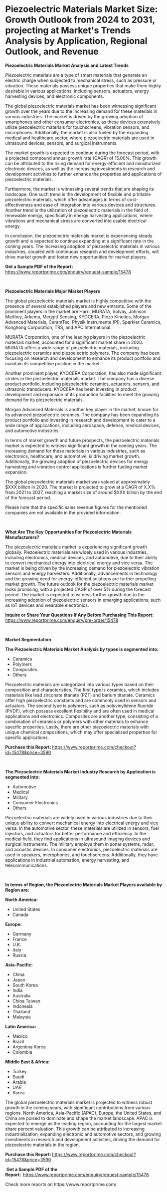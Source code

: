 <p><h1>Piezoelectric Materials Market Size: Growth Outlook from 2024 to 2031, projecting at Market's Trends Analysis by Application, Regional Outlook, and Revenue</h1></p><p><strong>Piezoelectric Materials Market Analysis and Latest Trends</strong></p>
<p><p>Piezoelectric materials are a type of smart materials that generate an electric charge when subjected to mechanical stress, such as pressure or vibration. These materials possess unique properties that make them highly desirable in various applications, including sensors, actuators, energy harvesting devices, and electronic components.</p><p>The global piezoelectric materials market has been witnessing significant growth over the years due to the increasing demand for these materials in various industries. The market is driven by the growing adoption of smartphones and other consumer electronics, as these devices extensively utilize piezoelectric materials for touchscreens, vibration sensors, and microphones. Additionally, the market is also fueled by the expanding medical and healthcare sector, where piezoelectric materials are used in ultrasound devices, sensors, and surgical instruments.</p><p>The market growth is expected to continue during the forecast period, with a projected compound annual growth rate (CAGR) of 15.00%. This growth can be attributed to the rising demand for energy-efficient and miniaturized electronic devices, as well as the increasing investments in research and development activities to further enhance the properties and applications of piezoelectric materials.</p><p>Furthermore, the market is witnessing several trends that are shaping its landscape. One such trend is the development of flexible and printable piezoelectric materials, which offer advantages in terms of cost-effectiveness and ease of integration into various devices and structures. Another trend is the utilization of piezoelectric materials in the field of renewable energy, specifically in energy harvesting applications, where vibrations and mechanical stress are converted into usable electrical energy.</p><p>In conclusion, the piezoelectric materials market is experiencing steady growth and is expected to continue expanding at a significant rate in the coming years. The increasing adoption of piezoelectric materials in various industries, coupled with continuous research and development efforts, will drive market growth and foster new opportunities for market players.</p></p>
<p><strong>Get a Sample PDF of the Report:&nbsp;</strong> <a href="https://www.reportprime.com/enquiry/request-sample/15478">https://www.reportprime.com/enquiry/request-sample/15478</a></p>
<p>&nbsp;</p>
<p><strong>Piezoelectric Materials Major Market Players</strong></p>
<p><p>The global piezoelectric materials market is highly competitive with the presence of several established players and new entrants. Some of the prominent players in the market are Harri, MURATA, Solvay, Johnson Matthey, Arkema, Meggitt Sensing, KYOCERA, Piezo Kinetics, Morgan Advanced Materials, CeramTec, Physik Instrumente (PI), Sparkler Ceramics, Konghong Corporation, TRS, and APC International.</p><p>MURATA Corporation, one of the leading players in the piezoelectric materials market, accounted for a significant market share in 2020. MURATA offers a wide range of piezoelectric materials, including piezoelectric ceramics and piezoelectric polymers. The company has been focusing on research and development to enhance its product portfolio and maintain its competitive position in the market.</p><p>Another prominent player, KYOCERA Corporation, has also made significant strides in the piezoelectric materials market. The company has a diverse product portfolio, including piezoelectric ceramics, actuators, sensors, and ultrasonic transducers. KYOCERA has been investing in product development and expansion of its production facilities to meet the growing demand for its piezoelectric materials.</p><p>Morgan Advanced Materials is another key player in the market, known for its advanced piezoelectric ceramics. The company has been expanding its product portfolio and investing in research and development to cater to a wide range of applications, including aerospace, defense, medical devices, and automotive industries.</p><p>In terms of market growth and future prospects, the piezoelectric materials market is expected to witness significant growth in the coming years. The increasing demand for these materials in various industries, such as electronics, healthcare, and automotive, is driving market growth. Additionally, the growing adoption of piezoelectric devices for energy harvesting and vibration control applications is further fueling market expansion.</p><p>The global piezoelectric materials market was valued at approximately $XXX billion in 2020. The market is projected to grow at a CAGR of X.X% from 2021 to 2027, reaching a market size of around $XXX billion by the end of the forecast period.</p><p>Please note that the specific sales revenue figures for the mentioned companies are not available in the provided information.</p></p>
<p>&nbsp;</p>
<p><strong>What Are The Key Opportunities For Piezoelectric Materials Manufacturers?</strong></p>
<p><p>The piezoelectric materials market is experiencing significant growth globally. Piezoelectric materials are widely used in various industries, including electronics, medical devices, and automotive, due to their ability to convert mechanical energy into electrical energy and vice versa. The market is being driven by the increasing demand for piezoelectric vibration sensors and energy harvesters. Additionally, advancements in technology and the growing need for energy-efficient solutions are further propelling market growth. The future outlook for the piezoelectric materials market looks promising, with a projected CAGR of over 5% during the forecast period. The market is expected to witness further growth due to the increasing adoption of piezoelectric sensors in emerging applications, such as IoT devices and wearable electronics.</p></p>
<p><strong>Inquire or Share Your Questions If Any Before Purchasing This Report:</strong> <a href="https://www.reportprime.com/enquiry/pre-order/15478">https://www.reportprime.com/enquiry/pre-order/15478</a></p>
<p>&nbsp;</p>
<p><strong>Market Segmentation</strong></p>
<p><strong>The Piezoelectric Materials Market Analysis by types is segmented into:</strong></p>
<p><ul><li>Ceramics</li><li>Polymers</li><li>Composites</li><li>Others</li></ul></p>
<p><p>Piezoelectric materials are categorized into various types based on their composition and characteristics. The first type is ceramics, which includes materials like lead zirconate titanate (PZT) and barium titanate. Ceramics offer high piezoelectric constants and are commonly used in sensors and actuators. The second type is polymers, such as polyvinylidene fluoride (PVDF), which possess excellent flexibility and are often used in medical applications and electronics. Composites are another type, consisting of a combination of ceramics or polymers with other materials to enhance specific properties. Lastly, there are other piezoelectric materials with unique chemical compositions, which may offer specialized properties for specific applications.</p></p>
<p><strong>Purchase this Report:&nbsp;</strong><a href="https://www.reportprime.com/checkout?id=15478&price=3590">https://www.reportprime.com/checkout?id=15478&price=3590</a></p>
<p>&nbsp;</p>
<p><strong>The Piezoelectric Materials Market Industry Research by Application is segmented into:</strong></p>
<p><ul><li>Automotive</li><li>Medical</li><li>Military</li><li>Consumer Electronics</li><li>Others</li></ul></p>
<p><p>Piezoelectric materials are widely used in various industries due to their unique ability to convert mechanical energy into electrical energy and vice versa. In the automotive sector, these materials are utilized in sensors, fuel injectors, and actuators for better performance and efficiency. In the medical field, they find applications in ultrasound imaging devices and surgical instruments. The military employs them in sonar systems, radar, and acoustic devices. In consumer electronics, piezoelectric materials are used in speakers, microphones, and touchscreens. Additionally, they have applications in industrial automation, energy harvesting, and telecommunications.</p></p>
<p>&nbsp;</p>
<p><strong>In terms of Region, the Piezoelectric Materials Market Players available by Region are:</strong></p>
<p>
    <p> <strong> North America: </strong>
        <ul>
            <li>United States</li>
            <li>Canada</li>
        </ul>
        </p> 
    <p> <strong> Europe: </strong>
        <ul>
            <li>Germany</li>
            <li>France</li>
            <li>U.K.</li>
            <li>Italy</li>
            <li>Russia</li>
        </ul>
        </p> 
    <p> <strong> Asia-Pacific: </strong>
        <ul>
            <li>China</li>
            <li>Japan</li>
            <li>South Korea</li>
            <li>India</li>
            <li>Australia</li>
            <li>China Taiwan</li>
            <li>Indonesia</li>
            <li>Thailand</li>
            <li>Malaysia</li>
        </ul>
        </p> 
    <p> <strong> Latin America: </strong>
        <ul>
            <li>Mexico</li>
            <li>Brazil</li>
            <li>Argentina Korea</li>
            <li>Colombia</li>
        </ul>
        </p> 
    <p> <strong> Middle East & Africa: </strong>
        <ul>
            <li>Turkey</li>
            <li>Saudi</li>
            <li>Arabia</li>
            <li>UAE</li>
            <li>Korea</li>
        </ul>
    </p>
    </p>
<p><p>The global piezoelectric materials market is projected to witness robust growth in the coming years, with significant contributions from various regions. North America, Asia-Pacific (APAC), Europe, the United States, and China are poised to dominate and shape the market landscape. APAC is expected to emerge as the leading region, accounting for the largest market share percent valuation. This growth can be attributed to increasing industrialization, expanding electronic and automotive sectors, and growing investments in research and development activities, driving the demand for piezoelectric materials in the region.</p></p>
<p><strong>Purchase this Report: </strong><a href="https://www.reportprime.com/checkout?id=15478&price=3590">https://www.reportprime.com/checkout?id=15478&price=3590</a></p>
<p>&nbsp;<strong>Get a Sample PDF of the Report:&nbsp;&nbsp;</strong><a href="https://www.reportprime.com/enquiry/request-sample/15478">https://www.reportprime.com/enquiry/request-sample/15478</a></p>
<p><strong></strong></p>
<p>Check more reports on https://www.reportprime.com/</p>